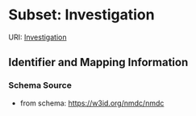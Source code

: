 # Subset: Investigation

URI: [Investigation](Investigation.md)




## Identifier and Mapping Information







### Schema Source


* from schema: https://w3id.org/nmdc/nmdc

























































































































































































































































































































































































































































































































































































































































































































































































































































































































































































































































































































